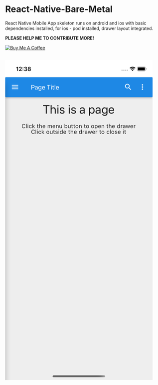 # React-Native-Bare-Metal

React Native Mobile App skeleton runs on android and ios with basic dependencies installed, for ios - pod installed, drawer layout integrated.


<b>PLEASE HELP ME TO CONTRIBUTE MORE!</b>

<a href="https://www.buymeacoffee.com/rizvanhawaldar" target="_blank"><img src="https://cdn.buymeacoffee.com/buttons/default-black.png" alt="Buy Me A Coffee" width=15% height=15%></a>
<br/><br/>


<img src="ios.png"></img>
